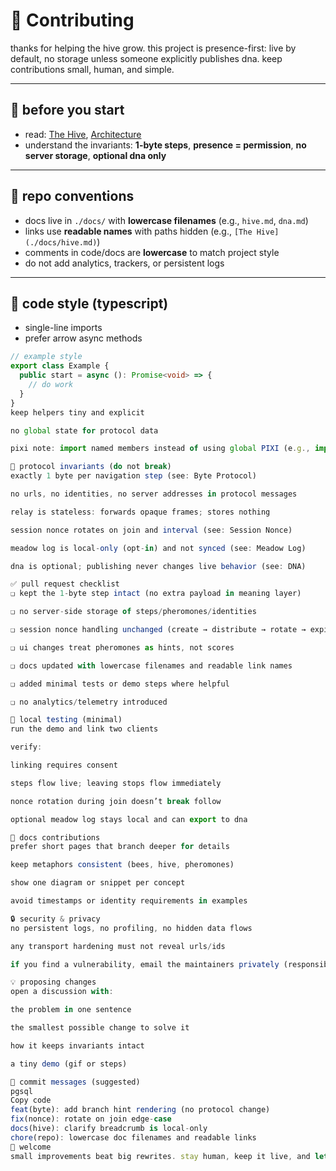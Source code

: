 # 🤝 Contributing

thanks for helping the hive grow. this project is presence-first: live by default, no storage unless someone explicitly publishes dna. keep contributions small, human, and simple.

---

## 🌱 before you start

- read: [The Hive](./docs/hive.md), [Architecture](./docs/architecture.md)  
- understand the invariants: **1-byte steps**, **presence = permission**, **no server storage**, **optional dna only**

---

## 📁 repo conventions

- docs live in `./docs/` with **lowercase filenames** (e.g., `hive.md`, `dna.md`)
- links use **readable names** with paths hidden (e.g., `[The Hive](./docs/hive.md)`)
- comments in code/docs are **lowercase** to match project style
- do not add analytics, trackers, or persistent logs

---

## 🔧 code style (typescript)

- single-line imports
- prefer arrow async methods

```ts
// example style
export class Example {
  public start = async (): Promise<void> => {
    // do work
  }
}
keep helpers tiny and explicit

no global state for protocol data

pixi note: import named members instead of using global PIXI (e.g., import { Container } from 'pixi.js'), never Pixi.*

🧭 protocol invariants (do not break)
exactly 1 byte per navigation step (see: Byte Protocol)

no urls, no identities, no server addresses in protocol messages

relay is stateless: forwards opaque frames; stores nothing

session nonce rotates on join and interval (see: Session Nonce)

meadow log is local-only (opt-in) and not synced (see: Meadow Log)

dna is optional; publishing never changes live behavior (see: DNA)

✅ pull request checklist
❏ kept the 1-byte step intact (no extra payload in meaning layer)

❏ no server-side storage of steps/pheromones/identities

❏ session nonce handling unchanged (create → distribute → rotate → expire)

❏ ui changes treat pheromones as hints, not scores

❏ docs updated with lowercase filenames and readable link names

❏ added minimal tests or demo steps where helpful

❏ no analytics/telemetry introduced

🧪 local testing (minimal)
run the demo and link two clients

verify:

linking requires consent

steps flow live; leaving stops flow immediately

nonce rotation during join doesn’t break follow

optional meadow log stays local and can export to dna

📝 docs contributions
prefer short pages that branch deeper for details

keep metaphors consistent (bees, hive, pheromones)

show one diagram or snippet per concept

avoid timestamps or identity requirements in examples

🔒 security & privacy
no persistent logs, no profiling, no hidden data flows

any transport hardening must not reveal urls/ids

if you find a vulnerability, email the maintainers privately (responsible disclosure)

💡 proposing changes
open a discussion with:

the problem in one sentence

the smallest possible change to solve it

how it keeps invariants intact

a tiny demo (gif or steps)

🧭 commit messages (suggested)
pgsql
Copy code
feat(byte): add branch hint rendering (no protocol change)
fix(nonce): rotate on join edge-case
docs(hive): clarify breadcrumb is local-only
chore(repo): lowercase doc filenames and readable links
🐝 welcome
small improvements beat big rewrites. stay human, keep it live, and let the hive grow with us.